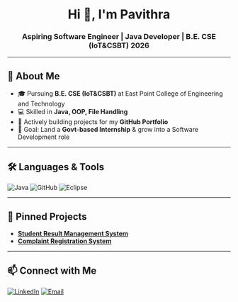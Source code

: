 <h1 align="center">Hi 👋, I'm Pavithra</h1>
<h3 align="center">Aspiring Software Engineer | Java Developer | B.E. CSE (IoT&CSBT) 2026</h3>

---

## 💫 About Me
- 🎓 Pursuing **B.E. CSE (IoT&CSBT)** at East Point College of Engineering and Technology
- 💻 Skilled in **Java, OOP, File Handling**
- 🚀 Actively building projects for my **GitHub Portfolio**
- 🎯 Goal: Land a **Govt-based Internship** & grow into a Software Development role

---

## 🛠 Languages & Tools
![Java](https://img.shields.io/badge/Java-%23ED8B00.svg?style=for-the-badge&logo=java&logoColor=white)
![GitHub](https://img.shields.io/badge/GitHub-%23121011.svg?style=for-the-badge&logo=github&logoColor=white)
![Eclipse](https://img.shields.io/badge/Eclipse-2C2255.svg?style=for-the-badge&logo=eclipse&logoColor=white)

---

## 📌 Pinned Projects
- [**Student Result Management System**](https://github.com/02pasco/StudentResultManagementSystem)
- [**Complaint Registration System**](https://github.com/02pasco/ComplaintRegistrationSystem)

---

## 📫 Connect with Me
[![LinkedIn](https://img.shields.io/badge/LinkedIn-0077B5?style=for-the-badge&logo=linkedin&logoColor=white)](https://www.linkedin.com/in/pavithra-d-45b156281)
[![Email](https://img.shields.io/badge/Email-1ep22ic040%40eastpoint.ac.in-red?style=for-the-badge&logo=gmail)](https://mail.google.com/mail/?view=cm&fs=1&to=1ep22ic040@eastpoint.ac.in)



